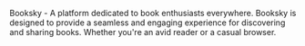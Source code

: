 Booksky - A platform dedicated to book enthusiasts everywhere. Booksky is designed to provide a seamless and engaging experience for discovering and sharing books. Whether you're an avid reader or a casual browser.